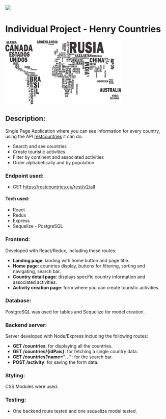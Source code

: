<p align='left'>
    <img src='https://static.wixstatic.com/media/85087f_0d84cbeaeb824fca8f7ff18d7c9eaafd~mv2.png/v1/fill/w_160,h_30,al_c,q_85,usm_0.66_1.00_0.01/Logo_completo_Color_1PNG.webp' </img>
</p>

# Individual Project - Henry Countries

<p align="left">
  <img height="200" src="./countries.png" />
</p>

## __Description:__

Single Page Application where you can see information for every country, using the API [restcountries](https://restcountries.eu/) it can do:

- Search and see countries
- Create touristic activities
- Filter by continent and associated activities
- Order alphabetically and by population

### __Endpoint used:__

- GET https://restcountries.eu/rest/v2/all

#### __Tech used:__

- React
- Redux
- Express
- Sequelize - PostgreSQL

### __Frontend:__

Developed with React/Redux, including these routes:

- __Landing page__: landing with home button and page title.
- __Home page__: countries display, buttons for filtering, sorting and navigating, search bar.
- __Country detail page__: displays specific country information and associated activities.
- __Activity creation page__: form where you can create touristic activities.

### __Database:__

PostgreSQL was used for tables and Sequelize for model creation.

### __Backend server:__

Server developed with Node/Express including the following routes:

- __GET /countries__: for displaying all the countries.
- __GET /countries/{idPais}__: for fetching a single country data.
- __GET /countries?name="..."__: for the search bar.
- __POST /activity__: for saving the form data.

### __Styling:__

CSS Modules were used.

### __Testing:__

- One backend route tested and one sequelize model tested.
